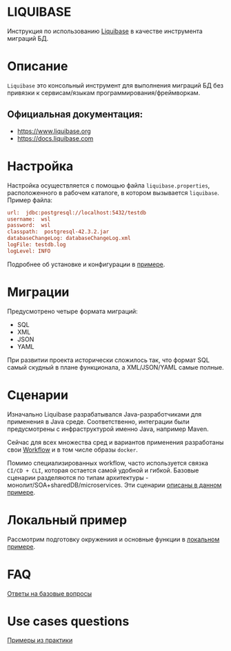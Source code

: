 # LIQUIBASE

Инструкция по использованию [Liquibase](https://www.liquibase.org) в качестве инструмента миграций БД.

# Описание

`Liquibase` это консольный инструмент для выполнения миграций БД без привязки к сервисам/языкам программирования/фреймворкам.
<br/>

## Официальная документация: 
- https://www.liquibase.org
- https://docs.liquibase.com

# Настройка

Настройка осуществляется с помощью файла `liquibase.properties`, расположенного в рабочем каталоге, в котором вызывается `liquibase`. <br/>
Пример файла:
```ini
url:  jdbc:postgresql://localhost:5432/testdb
username:  wsl  
password:  wsl 
classpath:  postgresql-42.3.2.jar
databaseChangeLog: databaseChangeLog.xml
logFile: testdb.log
logLevel: INFO
```

Подробнее об установке и конфигурации в [примере](./demo/README.md).

# Миграции

Предусмотрено четыре формата миграций:

- SQL
- XML
- JSON
- YAML

При развитии проекта исторически сложилось так, что формат SQL самый скудный в плане функционала, а XML/JSON/YAML самые полные.<br/>

# Сценарии

Изначально Liquibase разрабатывался Java-разработчиками для применения в Java среде. Соответственно, интеграции были предусмотрены с инфраструктурой именно Java, например Maven.

Сейчас для всех множества сред и вариантов применения разработаны свои [Workflow](https://docs.liquibase.com/workflows/liquibase-community/home.html) и в том числе образы `docker`.

Помимо специализированных workflow, часто используется связка `CI/CD + CLI`, которая остается самой удобной и гибкой. Базовые сценарии разделяются по типам архитектуры - монолит/SOA+sharedDB/microservices. Эти сценарии [описаны в данном примере](./workflow/README.md).
 
# Локальный пример

Рассмотрим подготовку окружениия и основные функции в [локальном примере](./demo/README.md).

# FAQ

[Ответы на базовые вопросы](./faq.md)

# Use cases questions

[Примеры из практики](./useCases.md)

